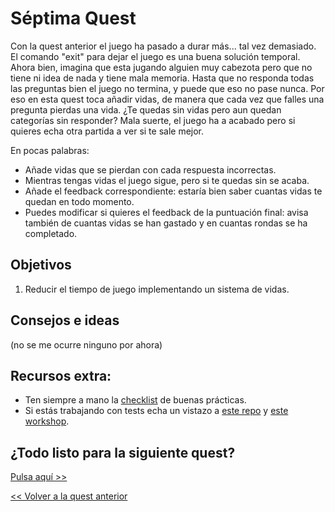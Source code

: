 # Séptima Quest

Con la quest anterior el juego ha pasado a durar más... tal vez demasiado. El comando "exit" para dejar el juego es una buena solución temporal. Ahora bien, imagina que esta jugando alguien muy cabezota pero que no tiene ni idea de nada y tiene mala memoria. Hasta que no responda todas las preguntas bien el juego no termina, y puede que eso no pase nunca. Por eso en esta quest toca añadir vidas, de manera que cada vez que falles una pregunta pierdas una vida. ¿Te quedas sin vidas pero aun quedan categorías sin responder? Mala suerte, el juego ha a acabado pero si quieres echa otra partida a ver si te sale mejor.

En pocas palabras:
* Añade vidas que se pierdan con cada respuesta incorrectas.
* Mientras tengas vidas el juego sigue, pero si te quedas sin se acaba.
* Añade el feedback correspondiente: estaría bien saber cuantas vidas te quedan en todo momento.
* Puedes modificar si quieres el feedback de la puntuación final: avisa también de cuantas vidas se han gastado y en cuantas rondas se ha completado.

## Objetivos

1. Reducir el tiempo de juego implementando un sistema de vidas.

## Consejos e ideas

(no se me ocurre ninguno por ahora)

## Recursos extra:
- Ten siempre a mano la [checklist](../checklist.md) de buenas prácticas.
- Si estás trabajando con tests echa un vistazo a [este repo](https://github.com/Marvalero/workshop-introduccion-al-testeo-en-javascript) y [este workshop](https://www.linkedin.com/posts/maria-valero-campa%C3%B1a_javascript-testing-escribirtests-activity-7034491159649394688-YbIi?utm_source=share&utm_medium=member_desktop).

## ¿Todo listo para la siguiente quest?
[Pulsa aquí >>](./quest8.md)

[<< Volver a la quest anterior](./quest6.md)
